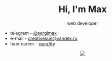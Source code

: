 <h1 align="center">Hi, I'm Max</h1>

<p align="center">web developer</p>

  - telegram - [@sergimax](https://t.me/sergimax)
  - e-mail - [creativesun@yandex.ru](mailto:creativesun@yandex.ru)
  - habr.career - [qurafity](https://career.habr.com/qurafity) 

<p align="center">
  <img src="https://github-readme-stats.vercel.app/api/top-langs/?username=sergimax&layout=compact&hide=html">
</p>
